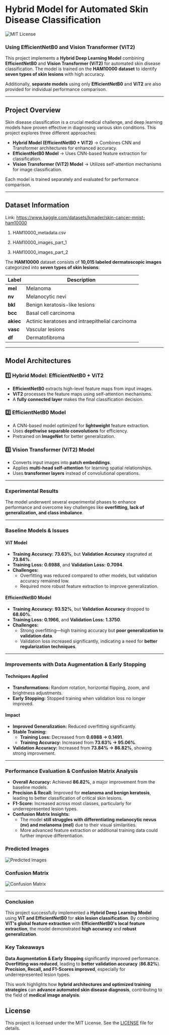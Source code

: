 # Hybrid Model for Automated Skin Disease Classification  

![MIT License](https://img.shields.io/badge/License-MIT-green.svg)

### Using EfficientNetB0 and Vision Transformer (ViT2)  



This project implements a **Hybrid Deep Learning Model** combining **EfficientNetB0** and **Vision Transformer (ViT2)** for automated skin disease classification. The model is trained on the **HAM10000 dataset** to identify **seven types of skin lesions** with high accuracy.  

Additionally, **separate models** using only **EfficientNetB0** and **ViT2** are also provided for individual performance comparison.  

---

## Project Overview  

Skin disease classification is a crucial medical challenge, and deep learning models have proven effective in diagnosing various skin conditions. This project explores three different approaches:  

- **Hybrid Model (EfficientNetB0 + ViT2)** → Combines CNN and Transformer architectures for enhanced accuracy.  
- **EfficientNetB0 Model** → Uses CNN-based feature extraction for classification.  
- **Vision Transformer (ViT2) Model** → Utilizes self-attention mechanisms for image classification.  

Each model is trained separately and evaluated for performance comparison.  

---

## Dataset Information  

Link: https://www.kaggle.com/datasets/kmader/skin-cancer-mnist-ham10000

1. HAM10000_metadata.csv

2. HAM10000_images_part_1

3. HAM10000_images_part_2


The **HAM10000** dataset consists of **10,015 labeled dermatoscopic images** categorized into **seven types of skin lesions**:  

| Label | Description |  
|-------|------------|  
| **mel** | Melanoma |  
| **nv** | Melanocytic nevi |  
| **bkl** | Benign keratosis-like lesions |  
| **bcc** | Basal cell carcinoma |  
| **akiec** | Actinic keratoses and intraepithelial carcinoma |  
| **vasc** | Vascular lesions |  
| **df** | Dermatofibroma |  

---

## Model Architectures  

### 1️⃣ Hybrid Model: EfficientNetB0 + ViT2  
- **EfficientNetB0** extracts high-level feature maps from input images.  
- **ViT2** processes the feature maps using self-attention mechanisms.  
- A **fully connected layer** makes the final classification decision.  

### 2️⃣ EfficientNetB0 Model  
- A CNN-based model optimized for **lightweight** feature extraction.  
- Uses **depthwise separable convolutions** for efficiency.  
- Pretrained on **ImageNet** for better generalization.  

### 3️⃣ Vision Transformer (ViT2) Model  
- Converts input images into **patch embeddings**.  
- Applies **multi-head self-attention** for learning spatial relationships.  
- Uses **transformer layers** instead of convolutional operations.  

---

### **Experimental Results**  

The model underwent several experimental phases to enhance performance and overcome key challenges like **overfitting, lack of generalization, and class imbalance**.  

---

### **Baseline Models & Issues**  

#### **ViT Model**  
- **Training Accuracy:** **73.63%**, but **Validation Accuracy** stagnated at **73.84%**.  
- **Training Loss:** **0.6988**, and **Validation Loss:** **0.7094**.  
- **Challenges:**  
  - Overfitting was reduced compared to other models, but validation accuracy remained low.  
  - Required more robust feature extraction to improve generalization.  

#### **EfficientNetB0 Model**  
- **Training Accuracy:** **93.52%**, but **Validation Accuracy** dropped to **68.60%**.  
- **Training Loss:** **0.1966**, and **Validation Loss:** **1.3750**.  
- **Challenges:**  
  - Strong overfitting—high training accuracy but **poor generalization to validation data**.  
  - Validation loss increased significantly, indicating a need for **better regularization techniques**.  

---

### **Improvements with Data Augmentation & Early Stopping**  

#### **Techniques Applied**  
- **Transformations:** Random rotation, horizontal flipping, zoom, and brightness adjustments.  
- **Early Stopping:** Stopped training when validation loss no longer improved.  

#### **Impact**  
- **Improved Generalization:** Reduced overfitting significantly.  
- **Stable Training:**  
  - **Training Loss:** Decreased from **0.6988 → 0.1491**.  
  - **Training Accuracy:** Increased from **73.63% → 95.06%**.  
- **Validation Accuracy:** Increased from **73.84% → 86.82%**, showing strong improvement.  

---

### **Performance Evaluation & Confusion Matrix Analysis**  

- **Overall Accuracy:** Achieved **86.82%**, a major improvement from the baseline models.  
- **Precision & Recall:** Improved for **melanoma and benign keratosis**, leading to better classification of critical skin lesions.  
- **F1-Score:** Increased across most classes, particularly for underrepresented lesion types.  
- **Confusion Matrix Insights:**  
  - The model **still struggles with differentiating melanocytic nevus (nv) and melanoma (mel)** due to their visual similarities.  
  - More advanced feature extraction or additional training data could further improve differentiation.

### **Predicted Images**
![Predicted Images](https://github.com/user-attachments/assets/0baa50a2-efbc-45fe-98ca-7b05bd284753)

### **Confusion Matrix**
![Confusion Matrix](https://github.com/user-attachments/assets/2e591e7a-235c-42b6-93b6-f8d086650bb2)

---

### **Conclusion**  

This project successfully implemented a **Hybrid Deep Learning Model** using **ViT and EfficientNetB0** for **skin lesion classification**. By combining **ViT's global feature extraction** with **EfficientNetB0's local feature extraction**, the model demonstrated **high accuracy** and **robust generalization**.  

### **Key Takeaways**  
**Data Augmentation & Early Stopping** significantly improved performance.  
**Overfitting was reduced**, leading to **better validation accuracy** (**86.82%**).  
**Precision, Recall, and F1-Scores improved**, especially for underrepresented lesion types.  

This work highlights how **hybrid architectures and optimized training strategies** can **advance automated skin disease diagnosis**, contributing to the field of **medical image analysis**. 

## License

This project is licensed under the MIT License. See the [LICENSE](LICENSE) file for details.

